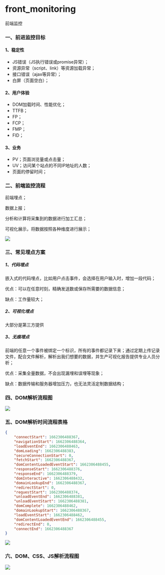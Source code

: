 # front_monitoring
前端监控



### 一、前进监控目标

#### 1、稳定性

- JS错误（JS执行错误或promise异常）；
- 资源异常（script、link）等资源加载异常；
- 接口错误（ajax等异常）；
- 白屏（页面空白）；

#### 2、用户体验

- DOM加载时间、性能优化；
- TTFB；
- FP；
- FCP；
- FMP；
- FID；

#### 3、业务

- PV；页面浏览量或点击量；
- UV；访问某个站点的不同IP地址的人数；
- 页面的停留时间；



### 二、前端监控流程

前端埋点；

数据上报；

分析和计算将采集到的数据进行加工汇总；

可视化展示，将数据按照各种维度进行展示；

![](https://egg-anker.oss-cn-hangzhou.aliyuncs.com/temp/%E4%BC%81%E4%B8%9A%E5%BE%AE%E4%BF%A1%E6%88%AA%E5%9B%BE_833d11d2-6be4-40be-afab-d218072d945f.png)



### 三、常见埋点方案

##### 1、代码埋点

嵌入式的代码埋点，比如用户点击事件，会选择在用户输入时，增加一段代码；

优点：可以在任意时刻，精确发送数或保存所需要的数据信息；

缺点：工作量较大；

##### 2、可视化埋点

大部分是第三方提供

##### 3、无痕埋点

前端的任意一个事件被绑定一个标识，所有的事件都记录下来；通过定期上传记录文件，配合文件解析，解析出我们想要的数据，并生产可视化报告提供专业人员分析；

优点：采集全量数据，不会出现漏埋和误埋等现象；

缺点：数据传输和服务器增加压力，也无法灵活定制数据结构；



### 四、DOM解析流程图

![](https://egg-anker.oss-cn-hangzhou.aliyuncs.com/temp/DOM-analysis.png)

### 五、DOM解析时间流程表格

```json
{
    "connectStart": 1662306488367,
    "navigationStart": 1662306488364,
    "loadEventEnd": 1662306488463,
    "domLoading": 1662306488383,
    "secureConnectionStart": 0,
    "fetchStart": 1662306488367,
    "domContentLoadedEventStart": 1662306488455,
    "responseStart": 1662306488376,
    "responseEnd": 1662306488379,
    "domInteractive": 1662306488432,
    "domainLookupEnd": 1662306488367,
    "redirectStart": 0,
    "requestStart": 1662306488374,
    "unloadEventEnd": 1662306488381,
    "unloadEventStart": 1662306488381,
    "domComplete": 1662306488462,
    "domainLookupStart": 1662306488367,
    "loadEventStart": 1662306488462,
    "domContentLoadedEventEnd": 1662306488455,
    "redirectEnd": 0,
    "connectEnd": 1662306488367
}
```

![](https://egg-anker.oss-cn-hangzhou.aliyuncs.com/temp/js-times.png)



### 六、DOM、CSS、JS解析流程图

![](https://egg-anker.oss-cn-hangzhou.aliyuncs.com/temp/dom-parse.png)

